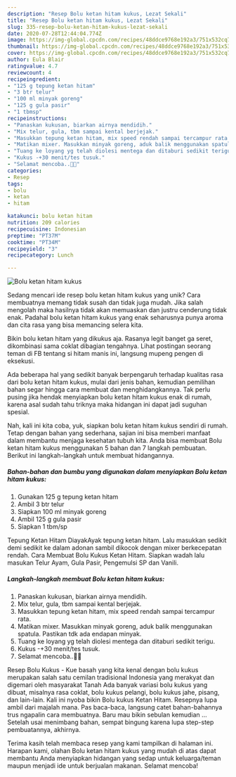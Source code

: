 ```yaml
---
description: "Resep Bolu ketan hitam kukus, Lezat Sekali"
title: "Resep Bolu ketan hitam kukus, Lezat Sekali"
slug: 335-resep-bolu-ketan-hitam-kukus-lezat-sekali
date: 2020-07-28T12:44:04.774Z
image: https://img-global.cpcdn.com/recipes/48ddce9768e192a3/751x532cq70/bolu-ketan-hitam-kukus-foto-resep-utama.jpg
thumbnail: https://img-global.cpcdn.com/recipes/48ddce9768e192a3/751x532cq70/bolu-ketan-hitam-kukus-foto-resep-utama.jpg
cover: https://img-global.cpcdn.com/recipes/48ddce9768e192a3/751x532cq70/bolu-ketan-hitam-kukus-foto-resep-utama.jpg
author: Eula Blair
ratingvalue: 4.7
reviewcount: 4
recipeingredient:
- "125 g tepung ketan hitam"
- "3 btr telur"
- "100 ml minyak goreng"
- "125 g gula pasir"
- "1 tbmsp"
recipeinstructions:
- "Panaskan kukusan, biarkan airnya mendidih."
- "Mix telur, gula, tbm sampai kental berjejak."
- "Masukkan tepung ketan hitam, mix speed rendah sampai tercampur rata."
- "Matikan mixer. Masukkan minyak goreng, aduk balik menggunakan spatula. Pastikan tdk ada endapan minyak."
- "Tuang ke loyang yg telah diolesi mentega dan ditaburi sedikit terigu."
- "Kukus -+30 menit/tes tusuk."
- "Selamat mencoba..🤗🤗"
categories:
- Resep
tags:
- bolu
- ketan
- hitam

katakunci: bolu ketan hitam 
nutrition: 209 calories
recipecuisine: Indonesian
preptime: "PT37M"
cooktime: "PT34M"
recipeyield: "3"
recipecategory: Lunch

---
```



![Bolu ketan hitam kukus](https://img-global.cpcdn.com/recipes/48ddce9768e192a3/751x532cq70/bolu-ketan-hitam-kukus-foto-resep-utama.jpg)

Sedang mencari ide resep bolu ketan hitam kukus yang unik? Cara membuatnya memang tidak susah dan tidak juga mudah. Jika salah mengolah maka hasilnya tidak akan memuaskan dan justru cenderung tidak enak. Padahal bolu ketan hitam kukus yang enak seharusnya punya aroma dan cita rasa yang bisa memancing selera kita.

Bikin bolu ketan hitam yang dikukus aja. Rasanya legit banget ga seret, dikombinasi sama coklat dibagian tengahnya. Lihat postingan seorang teman di FB tentang si hitam manis ini, langsung mupeng pengen di eksekusi.

Ada beberapa hal yang sedikit banyak berpengaruh terhadap kualitas rasa dari bolu ketan hitam kukus, mulai dari jenis bahan, kemudian pemilihan bahan segar hingga cara membuat dan menghidangkannya. Tak perlu pusing jika hendak menyiapkan bolu ketan hitam kukus enak di rumah, karena asal sudah tahu triknya maka hidangan ini dapat jadi suguhan spesial.


Nah, kali ini kita coba, yuk, siapkan bolu ketan hitam kukus sendiri di rumah. Tetap dengan bahan yang sederhana, sajian ini bisa memberi manfaat dalam membantu menjaga kesehatan tubuh kita. Anda bisa membuat Bolu ketan hitam kukus menggunakan 5 bahan dan 7 langkah pembuatan. Berikut ini langkah-langkah untuk membuat hidangannya.

<!--inarticleads1-->

##### Bahan-bahan dan bumbu yang digunakan dalam menyiapkan Bolu ketan hitam kukus:

1. Gunakan 125 g tepung ketan hitam
1. Ambil 3 btr telur
1. Siapkan 100 ml minyak goreng
1. Ambil 125 g gula pasir
1. Siapkan 1 tbm/sp


Tepung Ketan Hitam DiayakAyak tepung ketan hitam. Lalu masukkan sedikit demi sedikit ke dalam adonan sambil dikocok dengan mixer berkecepatan rendah. Cara Membuat Bolu Kukus Ketan Hitam. Siapkan wadah lalu masukan Telur Ayam, Gula Pasir, Pengemulsi SP dan Vanili. 

<!--inarticleads2-->

##### Langkah-langkah membuat Bolu ketan hitam kukus:

1. Panaskan kukusan, biarkan airnya mendidih.
1. Mix telur, gula, tbm sampai kental berjejak.
1. Masukkan tepung ketan hitam, mix speed rendah sampai tercampur rata.
1. Matikan mixer. Masukkan minyak goreng, aduk balik menggunakan spatula. Pastikan tdk ada endapan minyak.
1. Tuang ke loyang yg telah diolesi mentega dan ditaburi sedikit terigu.
1. Kukus -+30 menit/tes tusuk.
1. Selamat mencoba..🤗🤗


Resep Bolu Kukus - Kue basah yang kita kenal dengan bolu kukus merupakan salah satu cemilan tradisional Indonesia yang merakyat dan digemari oleh masyarakat Tanah Ada banyak variasi bolu kukus yang dibuat, misalnya rasa coklat, bolu kukus pelangi, bolu kukus jahe, pisang, dan lain-lain. Kali ini nyoba bikin Bolu kukus Ketan Hitam. Resepnya lupa ambil dari majalah mana. Pas baca-baca, langsung catet bahan-bahannya trus ngapalin cara membuatnya. Baru mau bikin sebulan kemudian … Setelah usai menimbang bahan, sempat bingung karena lupa step-step pembuatannya, akhirnya. 

Terima kasih telah membaca resep yang kami tampilkan di halaman ini. Harapan kami, olahan Bolu ketan hitam kukus yang mudah di atas dapat membantu Anda menyiapkan hidangan yang sedap untuk keluarga/teman maupun menjadi ide untuk berjualan makanan. Selamat mencoba!
